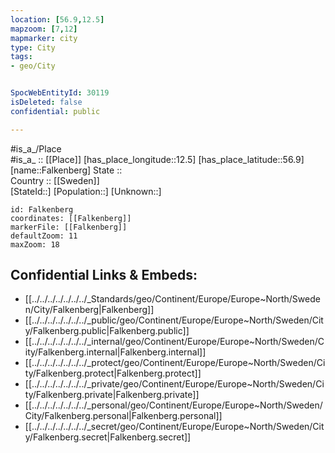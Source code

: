 ```yaml
---
location: [56.9,12.5] 
mapzoom: [7,12] 
mapmarker: city 
type: City
tags:
- geo/City


SpocWebEntityId: 30119
isDeleted: false
confidential: public

---
```

#is_a_/Place  
#is_a_ :: [[Place]] 
[has_place_longitude::12.5] 
[has_place_latitude::56.9] 
[name::Falkenberg] 
State ::  
Country :: [[Sweden]]  
[StateId::] 
[Population::] 
[Unknown::] 


```leaflet
id: Falkenberg
coordinates: [[Falkenberg]] 
markerFile: [[Falkenberg]] 
defaultZoom: 11 
maxZoom: 18
```


## Confidential Links & Embeds: 
- [[../../../../../../../_Standards/geo/Continent/Europe/Europe~North/Sweden/City/Falkenberg|Falkenberg]] 
- [[../../../../../../../_public/geo/Continent/Europe/Europe~North/Sweden/City/Falkenberg.public|Falkenberg.public]] 
- [[../../../../../../../_internal/geo/Continent/Europe/Europe~North/Sweden/City/Falkenberg.internal|Falkenberg.internal]] 
- [[../../../../../../../_protect/geo/Continent/Europe/Europe~North/Sweden/City/Falkenberg.protect|Falkenberg.protect]] 
- [[../../../../../../../_private/geo/Continent/Europe/Europe~North/Sweden/City/Falkenberg.private|Falkenberg.private]] 
- [[../../../../../../../_personal/geo/Continent/Europe/Europe~North/Sweden/City/Falkenberg.personal|Falkenberg.personal]] 
- [[../../../../../../../_secret/geo/Continent/Europe/Europe~North/Sweden/City/Falkenberg.secret|Falkenberg.secret]] 
